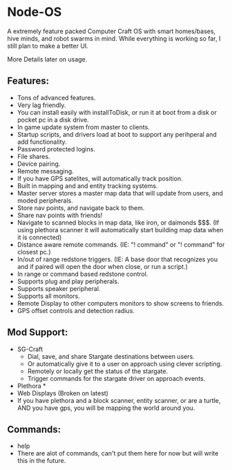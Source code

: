 # Node-OS
A extremely feature packed Computer Craft OS with smart homes/bases, hive minds, and robot swarms in mind.
While everything is working so far, I still plan to make a better UI.

More Details later on usage.


## Features:
  * Tons of advanced features.
  * Very lag friendly.
  * You can install easily with installToDisk, or run it at boot from a disk or pocket pc in a disk drive.
  * In game update system from master to clients.
  * Startup scripts, and drivers load at boot to support any perihperal and add functionality.
  * Password protected logins.
  * File shares.
  * Device pairing.
  * Remote messaging.
  * If you have GPS satelites, will automatically track position.
  * Built in mapping and and entity tracking systems.
  * Master server stores a master map data that will update from users, and moded peripherals.
  * Store nav points, and navigate back to them.
  * Share nav points with friends!
  * Navigate to scanned blocks in map data, like iron, or daimonds $$$. (If using plethora scanner it will automatically start building map data when it is connected)
  * Distance aware remote commands. (IE: "!<Computer ID> command" or "! command" for closest pc.)
  * In/out of range redstone triggers. (IE: A base door that recognizes you and if paired will open the door when close, or run a script.)
  * In range or command based redstone control. 
  * Supports plug and play peripherals.
  * Supports speaker peripheral.
  * Supports all monitors.
  * Remote Display to other computers monitors to show screens to friends.
  * GPS offset controls and detection radius.

## Mod Support:
  * SG-Craft
    * Dial, save, and share Stargate destinations between users.
    * Or automatically give it to a user on approach using clever scripting.
    * Remotely or locally get the status of the stargate.
    * Trigger commands for the stargate driver on approach events.
  * Plethora
    * 
  * Web Displays (Broken on latest)
  * If you have plethora and a block scanner, entity scanner, or are a turtle, AND you have gps, you will be mapping the world around you.

## Commands:
  * help
  * There are alot of commands, can't put them here for now but will write this in the future.
